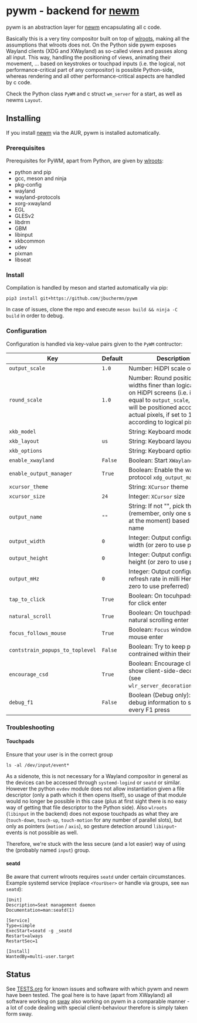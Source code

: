 # pywm - backend for [newm](https://github.com/jbuchermn/newm)

pywm is an abstraction layer for [newm](https://github.com/jbuchermn/newm) encapsulating all c code.

Basically this is a very tiny compositor built on top of [wlroots](https://github.com/swaywm/wlroots), making all the assumptions that wlroots does not. On the Python side pywm exposes Wayland clients (XDG and XWayland) as so-called views and passes along all input. This way, handling the positioning of views, animating their movement, ... based on keystrokes or touchpad inputs (i.e. the logical, not performance-critical part of any compositor) is possible Python-side, whereas rendering and all other performance-critical aspects are handled by c code.

Check the Python class `PyWM` and c struct `wm_server` for a start, as well as newms `Layout`. 


## Installing

If you install [newm](https://github.com/jbuchermn/newm) via the AUR, pywm is installed automatically.

### Prerequisites

Prerequisites for PyWM, apart from Python, are given by [wlroots](https://github.com/swaywm/wlroots):

* python and pip
* gcc, meson and ninja
* pkg-config
* wayland
* wayland-protocols
* xorg-xwayland
* EGL
* GLESv2
* libdrm
* GBM
* libinput
* xkbcommon
* udev
* pixman
* libseat

### Install

Compilation is handled by meson and started automatically via pip:

```
pip3 install git+https://github.com/jbuchermn/pywm
```

In case of issues, clone the repo and execute `meson build && ninja -C build` in order to debug.

### Configuration

Configuration is handled via key-value pairs given to the `PyWM` contructor:

| Key                             | Default | Description                                                                                                                                                                                                         |
|---------------------------------|---------|---------------------------------------------------------------------------------------------------------------------------------------------------------------------------------------------------------------------|
| `output_scale`                  | `1.0`   | Number: HiDPI scale of output                                                                                                                                                                                       |
| `round_scale`                   | `1.0`   | Number: Round positions and widths finer than logical pixels on HiDPI screens (i.e. if set equal to `output_scale`, windows will be positioned according to actual pixels, if set to 1 according to logical pixels) |
| `xkb_model`                     |         | String: Keyboard model (`xkb`)                                                                                                                                                                                      |
| `xkb_layout`                    | `us`    | String: Keyboard layout (`xkb`)                                                                                                                                                                                     |
| `xkb_options`                   |         | String: Keyboard options (`xkb`)                                                                                                                                                                                    |
| `enable_xwayland`               | `False` | Boolean: Start `XWayland`                                                                                                                                                                                           |
| `enable_output_manager`         | `True`  | Boolean: Enable the wayland protocol `xdg_output_manager_v1`                                                                                                                                                        |
| `xcursor_theme`                 |         | String: `XCursor` theme                                                                                                                                                                                             |
| `xcursor_size`                  | `24`    | Integer: `XCursor` size                                                                                                                                                                                             |
| `output_name`                   | `""`    | String: If not "", pick the output (remember, only one supported at the moment) based on its name                                                                                                                   |
| `output_width`                  | `0`     | Integer: Output configuration, width (or zero to use preferred)                                                                                                                                                     |
| `output_height`                 | `0`     | Integer: Output configuration, height (or zero to use preferred)                                                                                                                                                    |
| `output_mHz`                    | `0`     | Integer: Output configuration, refresh rate in milli Hertz (or zero to use preferred)                                                                                                                               |
| `tap_to_click`                  | `True`  | Boolean: On tocuhpads use tap for click enter                                                                                                                                                                       |
| `natural_scroll`                | `True`  | Boolean: On touchpads use natural scrolling enter                                                                                                                                                                   |
| `focus_follows_mouse`           | `True`  | Boolean: `Focus` window upon mouse enter                                                                                                                                                                            |
| `contstrain_popups_to_toplevel` | `False` | Boolean: Try to keep popups contrained within their window                                                                                                                                                          |
| `encourage_csd`                 | `True`  | Boolean: Encourage clients to show client-side-decorations (see `wlr_server_decoration_manager`)                                                                                                                    |
| `debug_f1`                      | `False` | Boolean (Debug only): Output debug information to stdout on every F1 press                                                                                                                                          |


### Troubleshooting

#### Touchpads

Ensure that your user is in the correct group

```
ls -al /dev/input/event*
```

As a sidenote, this is not necessary for a Wayland compositor in general as the devices can be accessed through `systemd-logind` or `seatd` or similar.
However the python `evdev` module does not allow instantiation given a file descriptor (only a path which it then opens itself),
so usage of that module would no longer be possible in this case (plus at first sight there is no easy way of getting that file descriptor to the 
Python side). Also `wlroots` (`libinput` in the backend) does not expose touchpads as what they are (`touch-down`, `touch-up`, `touch-motion` for any
number of parallel slots), but only as pointers (`motion` / `axis`), so gesture detection around `libinput`-events is not possible as well.

Therefore, we're stuck with the less secure (and a lot easier) way of using the (probably named `input`) group.

#### seatd

Be aware that current wlroots requires `seatd` under certain circumstances. Example systemd service (replace `<YourUser>` or handle via groups, see `man seatd`):

```
[Unit]
Description=Seat management daemon
Documentation=man:seatd(1)

[Service]
Type=simple
ExecStart=seatd -g _seatd
Restart=always
RestartSec=1

[Install]
WantedBy=multi-user.target
```



## Status

See [TESTS.org](TESTS.org) for known issues and software with which pywm and newm have been tested. The goal here is to have (apart from XWayland) all software working on [sway](https://github.com/swaywm/sway) also working on pywm in a comparable manner - a lot of code dealing with special client-behaviour therefore is simply taken form sway.


